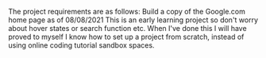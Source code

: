 The project requirements are as follows:
Build a copy of the Google.com home page as of 08/08/2021
This is an early learning project so don't worry about hover states or search function etc.
When I've done this I will have proved to myself I know how to set up a project from scratch, instead of using online coding tutorial sandbox spaces.